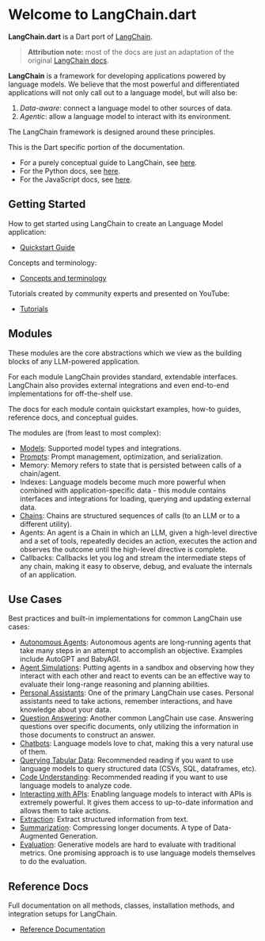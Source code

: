 # Welcome to LangChain.dart

**LangChain.dart** is a Dart port of [LangChain](https://github.com/hwchase17/langchain).

> **Attribution note:** most of the docs are just an adaptation of the original 
> [LangChain docs](https://python.langchain.com/).

**LangChain** is a framework for developing applications powered by language models. We believe 
that the most powerful and differentiated applications will not only call out to a language model, 
but will also be:
1. *Data-aware*: connect a language model to other sources of data.
2. *Agentic*: allow a language model to interact with its environment.

The LangChain framework is designed around these principles.

This is the Dart specific portion of the documentation. 
- For a purely conceptual guide to LangChain, see [here](https://docs.langchain.com).
- For the Python docs, see [here](https://python.langchain.com).
- For the JavaScript docs, see [here](https://js.langchain.com).

## Getting Started

How to get started using LangChain to create an Language Model application:

- [Quickstart Guide](/getting_started/getting_started.md)

Concepts and terminology:

- [Concepts and terminology](https://python.langchain.com/en/latest/getting_started/concepts.html)

Tutorials created by community experts and presented on YouTube:

- [Tutorials](https://python.langchain.com/en/latest/getting_started/tutorials.html)

## Modules

These modules are the core abstractions which we view as the building blocks of any LLM-powered 
application.

For each module LangChain provides standard, extendable interfaces. LangChain also provides 
external integrations and even end-to-end implementations for off-the-shelf use.

The docs for each module contain quickstart examples, how-to guides, reference docs, and 
conceptual guides.

The modules are (from least to most complex):

- [Models](/modules/models/models.md): Supported model types and integrations.
- [Prompts](/modules/prompts/prompts.md): Prompt management, optimization, and serialization.
- Memory: Memory refers to state that is persisted between calls of a chain/agent.
- Indexes: Language models become much more powerful when combined with application-specific data - 
  this module contains interfaces and integrations for loading, querying and updating external data.
- [Chains](/modules/chains/chains.md): Chains are structured sequences of calls (to an LLM or to a 
  different utility).
- Agents: An agent is a Chain in which an LLM, given a high-level directive and a set of tools, 
  repeatedly decides an action, executes the action and observes the outcome until the high-level 
  directive is complete.
- Callbacks: Callbacks let you log and stream the intermediate steps of any chain, making it easy 
  to observe, debug, and evaluate the internals of an application.

## Use Cases

Best practices and built-in implementations for common LangChain use cases:

- [Autonomous Agents](https://python.langchain.com/en/latest/use_cases/autonomous_agents.html): 
  Autonomous agents are long-running agents that take many steps in an attempt to accomplish an 
  objective. Examples include AutoGPT and BabyAGI.
- [Agent Simulations](https://python.langchain.com/en/latest/use_cases/agent_simulations.html): 
  Putting agents in a sandbox and observing how they interact with each other and react to events 
  can be an effective way to evaluate their long-range reasoning and planning abilities.
- [Personal Assistants](https://python.langchain.com/en/latest/use_cases/personal_assistants.html): 
  One of the primary LangChain use cases. Personal assistants need to take actions, remember 
  interactions, and have knowledge about your data.
- [Question Answering](https://python.langchain.com/en/latest/use_cases/question_answering.html): 
  Another common LangChain use case. Answering questions over specific documents, only utilizing 
  the information in those documents to construct an answer.
- [Chatbots](https://python.langchain.com/en/latest/use_cases/chatbots.html): Language models love 
  to chat, making this a very natural use of them.
- [Querying Tabular Data](https://python.langchain.com/en/latest/use_cases/tabular.html): 
  Recommended reading if you want to use language models to query structured data 
  (CSVs, SQL, dataframes, etc).
- [Code Understanding](https://python.langchain.com/en/latest/use_cases/code.html): Recommended 
  reading if you want to use language models to analyze code.
- [Interacting with APIs](https://python.langchain.com/en/latest/use_cases/apis.html): Enabling 
  language models to interact with APIs is extremely powerful. It gives them access to up-to-date 
  information and allows them to take actions.
- [Extraction](https://python.langchain.com/en/latest/use_cases/extraction.html): Extract 
  structured information from text.
- [Summarization](https://python.langchain.com/en/latest/use_cases/summarization.html): 
  Compressing longer documents. A type of Data-Augmented Generation.
- [Evaluation](https://python.langchain.com/en/latest/use_cases/evaluation.html): Generative 
  models are hard to evaluate with traditional metrics. One promising approach is to use language 
  models themselves to do the evaluation.

## Reference Docs

Full documentation on all methods, classes, installation methods, and integration setups 
for LangChain.

- [Reference Documentation](https://pub.dev/documentation/langchain/latest/)
